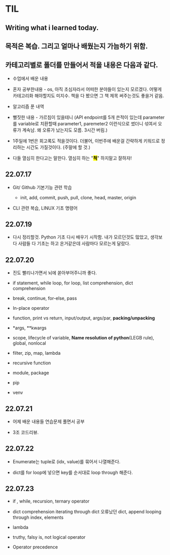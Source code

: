 # TIL

## Writing what i learned today.

## 목적은 복습. 그리고 얼마나 배웠는지 가늠하기 위함.

## 카테고리별로 폴더를 만들어서 적을 내용은 다음과 같다.

- 수업에서 배운 내용

- 혼자 공부한내용 - os, 아직 초심자라서 어떠한 분야들이 있는지 모르겠다. 어떻게 카테고리화 해야할지도 미지수. 책을 다 봤으면 그 책  제목 써주는것도 좋을거 같음.

- 알고리즘 푼 내역

- 뻘짓한 내용 - 가르침이 있을테니 (API endpoint를 5개 쓴적이 있는데 parameter를 variable로 치환할때 parameter1, paremeter2 이런식으로 썼더니 섞여서 오류가 계속남. 왜 오류가 났는지도 모름. 3시간 버림.)

- 1주일에 1번은 회고록도 적을것이다. 더불어, 이번주에 배운걸 간략하게 키워드로 정리하는 시간도 가질것이다. (주말에 할 것.)

- 다들 열심히 한다고는 말한다. 열심히 하는 "**<mark>척</mark>**" 하지말고 잘하자!

## 22.07.17

- Git/ Github 기본기능 관련 학습
  
  - init, add, commit, push, pull, clone, head, master, origin

- CLI 관련 복습, LINUX 기초 명령어

## 22.07.19

- 다시 정리할것. Python 기초 다시 배우기 시작함. 내가 모르던것도 많았고, 생각보다 사람들 다 기초는 하고 온거같은데 사람마다 모르는게 달랐다.

## 22.07.20

- 진도 빨리나가면서 뇌에 쏟아부어주니까 좋다.

- if statement, while loop, for loop, list comprehension, dict comprehension

- break, continue, for-else, pass

- In-place operator

- function, print vs return, input/output, args/par, **packing/unpacking**

- *args, **kwargs

- scope, lifecycle of variable, **Name resolution of python**(LEGB rule), global, nonlocal

- filter, zip, map, lambda

- recursive function

- module, package

- pip

- venv

## 22.07.21

- 어제 배운 내용들 연습문제 풀면서 공부

- 3조 코드리뷰.

## 22.07.22

- Enumerate는 tuple로 (idx, value)를 묶어서 나열해준다.

- dict를 for loop에 넣으면 key를 순서대로 loop through 해준다.

## 22.07.23

- if , while, recursion, ternary operator

- dict comprehension
  iterating through dict
  오류났던 dict, append
  looping through index, elements

- lambda

- truthy, falsy
  is, not
  logical operator

- Operator precedence
